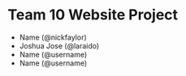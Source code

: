 # Team 10 Website Project
- Name (@nickfaylor)
- Joshua Jose (@laraido)
- Name (@username)
- Name (@username)
